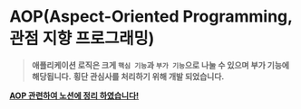 # AOP(Aspect-Oriented Programming, 관점 지향 프로그래밍)
> **애플리케이션 로직은 크게 `핵심 기능`과 `부가 기능`으로 나눌 수 있으며 부가 기능에 해당됩니다.**
> **횡단 관심사를 처리하기 위해 개발 되었습니다.**

[**AOP 관련하여 노션에 정리 하였습니다!**](https://west-drip-b53.notion.site/77b22a2e2e1e4a7693e0f7fa285150bc?pvs=4)

